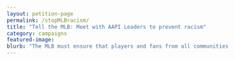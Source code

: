 ```yaml
---
layout: petition-page
permalink: /stopMLBracism/
title: "Tell the MLB: Meet with AAPI Leaders to prevent racism"
category: campaigns
featured-image:
blurb: "The MLB must ensure that players and fans from all communities are treated with respect"
---
```


<link href='https://actionnetwork.org/css/style-embed-whitelabel.css' rel='stylesheet' type='text/css' /><script src='https://actionnetwork.org/widgets/v2/petition/mlb-meet-with-aapi-community-leaders-and-prevent-future-racism?format=js&source=widget&style=full'></script><div id='can-petition-area-mlb-meet-with-aapi-community-leaders-and-prevent-future-racism' style='width: 100%'><!-- this div is the target for our HTML insertion --></div>
